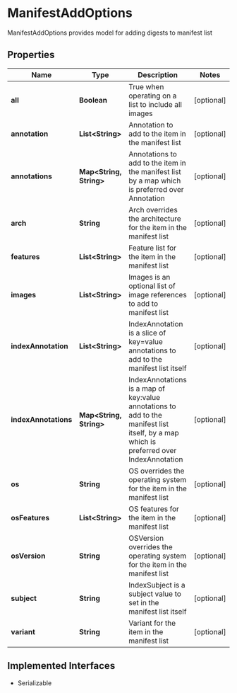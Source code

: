 

# ManifestAddOptions

ManifestAddOptions provides model for adding digests to manifest list

## Properties

| Name | Type | Description | Notes |
|------------ | ------------- | ------------- | -------------|
|**all** | **Boolean** | True when operating on a list to include all images |  [optional] |
|**annotation** | **List&lt;String&gt;** | Annotation to add to the item in the manifest list |  [optional] |
|**annotations** | **Map&lt;String, String&gt;** | Annotations to add to the item in the manifest list by a map which is preferred over Annotation |  [optional] |
|**arch** | **String** | Arch overrides the architecture for the item in the manifest list |  [optional] |
|**features** | **List&lt;String&gt;** | Feature list for the item in the manifest list |  [optional] |
|**images** | **List&lt;String&gt;** | Images is an optional list of image references to add to manifest list |  [optional] |
|**indexAnnotation** | **List&lt;String&gt;** | IndexAnnotation is a slice of key&#x3D;value annotations to add to the manifest list itself |  [optional] |
|**indexAnnotations** | **Map&lt;String, String&gt;** | IndexAnnotations is a map of key:value annotations to add to the manifest list itself, by a map which is preferred over IndexAnnotation |  [optional] |
|**os** | **String** | OS overrides the operating system for the item in the manifest list |  [optional] |
|**osFeatures** | **List&lt;String&gt;** | OS features for the item in the manifest list |  [optional] |
|**osVersion** | **String** | OSVersion overrides the operating system for the item in the manifest list |  [optional] |
|**subject** | **String** | IndexSubject is a subject value to set in the manifest list itself |  [optional] |
|**variant** | **String** | Variant for the item in the manifest list |  [optional] |


## Implemented Interfaces

* Serializable



